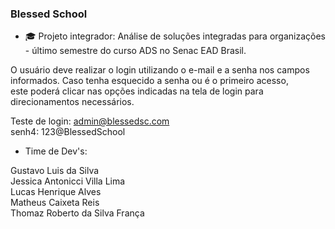 ### Blessed School

- 🎓 Projeto integrador: Análise de soluções integradas para organizações - último semestre do curso ADS no Senac EAD Brasil.<br>

O usuário deve realizar o login utilizando o e-mail e a senha nos campos informados. Caso tenha esquecido a senha ou é o primeiro acesso,<br> este poderá clicar nas opções indicadas na tela de login para direcionamentos necessários.

Teste de login: admin@blessedsc.com<br>
senh4: 123@BlessedSchool



- Time de Dev's: <br>

Gustavo Luis da Silva<br>
Jessica Antonicci Villa Lima<br>
Lucas Henrique Alves<br>
Matheus Caixeta Reis<br>
Thomaz Roberto da Silva França
